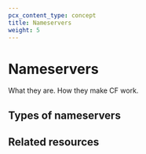 ```yaml
---
pcx_content_type: concept
title: Nameservers
weight: 5
---
```


# Nameservers

What they are. How they make CF work.

## Types of nameservers


## Related resources